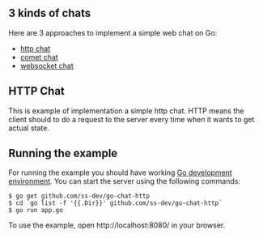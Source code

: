 ## 3 kinds of chats
Here are 3 approaches to implement a simple web chat on Go:
* [http chat](https://github.com/ss-dev/go-chat-http)
* [comet chat](https://github.com/ss-dev/go-chat-comet)
* [websocket chat](https://github.com/ss-dev/go-chat-websocket)

## HTTP Chat
This is example of implementation a simple http chat.
HTTP means the client should to do a request to the server every time when it wants to get actual state.

## Running the example
For running the example you should have working [Go development environment](https://golang.org/doc/install).
You can start the server using the following commands:

    $ go get github.com/ss-dev/go-chat-http
    $ cd `go list -f '{{.Dir}}' github.com/ss-dev/go-chat-http`
    $ go run app.go

To use the example, open http://localhost:8080/ in your browser.
